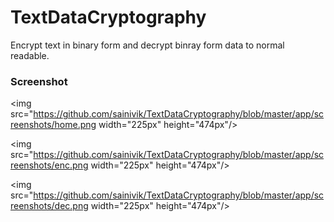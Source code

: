 # TextDataCryptography
Encrypt text in binary form and decrypt binray form data to normal readable.


### Screenshot

<img src="https://github.com/sainivik/TextDataCryptography/blob/master/app/screenshots/home.png width="225px" height="474px"/>


<img src="https://github.com/sainivik/TextDataCryptography/blob/master/app/screenshots/enc.png width="225px" height="474px"/>


<img src="https://github.com/sainivik/TextDataCryptography/blob/master/app/screenshots/dec.png width="225px" height="474px"/>

